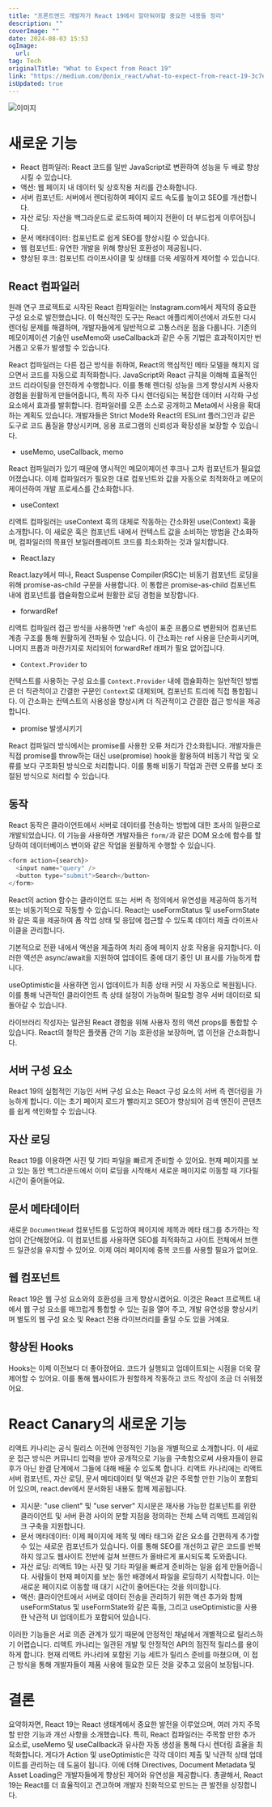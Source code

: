 ```yaml
---
title: "프론트엔드 개발자가 React 19에서 알아둬야할 중요한 내용들 정리"
description: ""
coverImage: ""
date: 2024-08-03 15:53
ogImage: 
  url: 
tag: Tech
originalTitle: "What to Expect from React 19"
link: "https://medium.com/@onix_react/what-to-expect-from-react-19-3c7ed152f0e8"
isUpdated: true
---
```






![이미지](/assets/img/What-to-Expect-from-React-19_0.png)

# 새로운 기능

- React 컴파일러: React 코드를 일반 JavaScript로 변환하여 성능을 두 배로 향상시킬 수 있습니다.
- 액션: 웹 페이지 내 데이터 및 상호작용 처리를 간소화합니다.
- 서버 컴포넌트: 서버에서 렌더링하여 페이지 로드 속도를 높이고 SEO를 개선합니다.
- 자산 로딩: 자산을 백그라운드로 로드하여 페이지 전환이 더 부드럽게 이루어집니다.
- 문서 메타데이터: 컴포넌트로 쉽게 SEO를 향상시킬 수 있습니다.
- 웹 컴포넌트: 유연한 개발을 위해 향상된 호환성이 제공됩니다.
- 향상된 후크: 컴포넌트 라이프사이클 및 상태를 더욱 세밀하게 제어할 수 있습니다.

## React 컴파일러

<div class="content-ad"></div>

원래 연구 프로젝트로 시작된 React 컴파일러는 Instagram.com에서 제작의 중요한 구성 요소로 발전했습니다. 이 혁신적인 도구는 React 애플리케이션에서 과도한 다시 렌더링 문제를 해결하며, 개발자들에게 일반적으로 고통스러운 점을 다룹니다. 기존의 메모이제이션 기술인 useMemo와 useCallback과 같은 수동 기법은 효과적이지만 번거롭고 오류가 발생할 수 있습니다.

React 컴파일러는 다른 접근 방식을 취하여, React의 핵심적인 메타 모델을 해치지 않으면서 코드를 자동으로 최적화합니다. JavaScript와 React 규칙을 이해해 효율적인 코드 리라이팅을 안전하게 수행합니다. 이를 통해 렌더링 성능을 크게 향상시켜 사용자 경험을 원활하게 만들어줍니다, 특히 자주 다시 렌더링되는 복잡한 데이터 시각화 구성 요소에서 효과를 발휘합니다. 컴파일러를 오픈 소스로 공개하고 Meta에서 사용을 확대하는 계획도 있습니다. 개발자들은 Strict Mode와 React의 ESLint 플러그인과 같은 도구로 코드 품질을 향상시키며, 응용 프로그램의 신뢰성과 확장성을 보장할 수 있습니다.

- useMemo, useCallback, memo

React 컴파일러가 있기 때문에 명시적인 메모이제이션 후크나 고차 컴포넌트가 필요없어졌습니다. 이제 컴파일러가 필요한 대로 컴포넌트와 값을 자동으로 최적화하고 메모이제이션하여 개발 프로세스를 간소화합니다.

<div class="content-ad"></div>

- useContext

리액트 컴파일러는 useContext 훅의 대체로 작동하는 간소화된 use(Context) 훅을 소개합니다. 이 새로운 훅은 컴포넌트 내에서 컨텍스트 값을 소비하는 방법을 간소화하며, 컴파일러의 목표인 보일러플레이트 코드를 최소화하는 것과 일치합니다.

- React.lazy

React.lazy에서 떠나, React Suspense Compiler(RSC)는 비동기 컴포넌트 로딩을 위해 promise-as-child 구문을 사용합니다. 이 통합은 promise-as-child 컴포넌트 내에 컴포넌트를 캡슐화함으로써 원활한 로딩 경험을 보장합니다.

<div class="content-ad"></div>

- forwardRef

리액트 컴파일러 접근 방식을 사용하면 'ref' 속성이 표준 프롭으로 변환되어 컴포넌트 계층 구조를 통해 원활하게 전파될 수 있습니다. 이 간소화는 ref 사용을 단순화시키며, 나머지 프롭과 마찬가지로 처리되어 forwardRef 래퍼가 필요 없어집니다.

- `Context.Provider` to

컨텍스트를 사용하는 구성 요소를 `Context.Provider` 내에 캡슐화하는 일반적인 방법은 더 직관적이고 간결한 구문인 `Context`로 대체되며, 컴포넌트 트리에 직접 통합됩니다. 이 간소화는 컨텍스트의 사용성을 향상시켜 더 직관적이고 간결한 접근 방식을 제공합니다.

<div class="content-ad"></div>

- promise 발생시키기

React 컴파일러 방식에서는 promise를 사용한 오류 처리가 간소화됩니다. 개발자들은 직접 promise를 throw하는 대신 use(promise) hook을 활용하여 비동기 작업 및 오류를 보다 구조화된 방식으로 처리합니다. 이를 통해 비동기 작업과 관련 오류를 보다 조절된 방식으로 처리할 수 있습니다.

## 동작

React 동작은 클라이언트에서 서버로 데이터를 전송하는 방법에 대한 조사의 일환으로 개발되었습니다. 이 기능을 사용하면 개발자들은 `form/`과 같은 DOM 요소에 함수를 할당하여 데이터베이스 변이와 같은 작업을 원활하게 수행할 수 있습니다.

<div class="content-ad"></div>

```js
<form action={search}>
  <input name="query" />
  <button type="submit">Search</button>
</form>
```

React의 action 함수는 클라이언트 또는 서버 측 정의에서 유연성을 제공하여 동기적 또는 비동기적으로 작동할 수 있습니다. React는 useFormStatus 및 useFormState와 같은 훅을 제공하여 폼 작업 상태 및 응답에 접근할 수 있도록 데이터 제출 라이프사이클을 관리합니다.

기본적으로 전환 내에서 액션을 제출하여 처리 중에 페이지 상호 작용을 유지합니다. 이러한 액션은 async/await을 지원하여 업데이트 중에 대기 중인 UI 표시를 가능하게 합니다.

useOptimistic을 사용하면 임시 업데이트가 최종 상태 커밋 시 자동으로 복원됩니다. 이를 통해 낙관적인 클라이언트 측 상태 설정이 가능하며 필요할 경우 서버 데이터로 되돌아갈 수 있습니다.

<div class="content-ad"></div>

라이브러리 작성자는 일관된 React 경험을 위해 사용자 정의 액션 props를 통합할 수 있습니다. React의 철학은 플랫폼 간의 기능 호환성을 보장하며, 앱 이전을 간소화합니다.

## 서버 구성 요소

React 19의 실험적인 기능인 서버 구성 요소는 React 구성 요소의 서버 측 렌더링을 가능하게 합니다. 이는 초기 페이지 로드가 빨라지고 SEO가 향상되어 검색 엔진이 콘텐츠를 쉽게 색인화할 수 있습니다.

## 자산 로딩

<div class="content-ad"></div>

React 19를 이용하면 사진 및 기타 파일을 빠르게 준비할 수 있어요. 현재 페이지를 보고 있는 동안 백그라운드에서 이미 로딩을 시작해서 새로운 페이지로 이동할 때 기다릴 시간이 줄어들어요.

## 문서 메타데이터

새로운 `DocumentHead` 컴포넌트를 도입하여 페이지에 제목과 메타 태그를 추가하는 작업이 간단해졌어요. 이 컴포넌트를 사용하면 SEO를 최적화하고 사이트 전체에서 브랜드 일관성을 유지할 수 있어요. 이제 여러 페이지에 중복 코드를 사용할 필요가 없어요.

## 웹 컴포넌트

<div class="content-ad"></div>

React 19은 웹 구성 요소와의 호환성을 크게 향상시켰어요. 이것은 React 프로젝트 내에서 웹 구성 요소를 매끄럽게 통합할 수 있는 길을 열어 주고, 개발 유연성을 향상시키며 별도의 웹 구성 요소 및 React 전용 라이브러리를 줄일 수도 있을 거예요.

## 향상된 Hooks

Hooks는 이제 이전보다 더 좋아졌어요. 코드가 실행되고 업데이트되는 시점을 더욱 잘 제어할 수 있어요. 이를 통해 웹사이트가 원할하게 작동하고 코드 작성이 조금 더 쉬워졌어요.

# React Canary의 새로운 기능

<div class="content-ad"></div>

리액트 카나리는 공식 릴리스 이전에 안정적인 기능을 개별적으로 소개합니다. 이 새로운 접근 방식은 커뮤니티 입력을 받아 공개적으로 기능을 구축함으로써 사용자들이 완료 후가 아닌 완결 단계에서 그들에 대해 배울 수 있도록 합니다. 리액트 카나리에는 리액트 서버 컴포넌트, 자산 로딩, 문서 메타데이터 및 액션과 같은 주목할 만한 기능이 포함되어 있으며, react.dev에서 문서화된 내용도 함께 제공됩니다.

- 지시문: "use client" 및 "use server" 지시문은 재사용 가능한 컴포넌트를 위한 클라이언트 및 서버 환경 사이의 분할 지점을 정의하는 전체 스택 리액트 프레임워크 구축을 지원합니다.
- 문서 메타데이터: 이제 페이지에 제목 및 메타 태그와 같은 요소를 간편하게 추가할 수 있는 새로운 컴포넌트가 있습니다. 이를 통해 SEO를 개선하고 같은 코드를 반복하지 않고도 웹사이트 전반에 걸쳐 브랜드가 올바르게 표시되도록 도와줍니다.
- 자산 로딩: 리액트 19는 사진 및 기타 파일을 빠르게 준비하는 일을 쉽게 만들어줍니다. 사람들이 현재 페이지를 보는 동안 배경에서 파일을 로딩하기 시작합니다. 이는 새로운 페이지로 이동할 때 대기 시간이 줄어든다는 것을 의미합니다.
- 액션: 클라이언트에서 서버로 데이터 전송을 관리하기 위한 액션 추가와 함께 useFormStatus 및 useFormState와 같은 훅들, 그리고 useOptimistic을 사용한 낙관적 UI 업데이트가 포함되어 있습니다.

이러한 기능들은 서로 의존 관계가 있기 때문에 안정적인 채널에서 개별적으로 릴리스하기 어렵습니다. 리액트 카나리는 일관된 개발 및 안정적인 API의 점진적 릴리스를 용이하게 합니다. 현재 리액트 카나리에 포함된 기능 세트가 릴리스 준비를 마쳤으며, 이 접근 방식을 통해 개발자들이 제품 사용에 필요한 모든 것을 갖추고 있음이 보장됩니다.

# 결론

<div class="content-ad"></div>

요약하자면, React 19는 React 생태계에서 중요한 발전을 이루었으며, 여러 가지 주목할 만한 기능과 개선 사항을 소개했습니다. 특히, React 컴파일러는 주목할 만한 추가 요소로, useMemo 및 useCallback과 유사한 자동 생성을 통해 다시 렌더링 효율을 최적화합니다. 게다가 Action 및 useOptimistic은 각각 데이터 제출 및 낙관적 상태 업데이트를 관리하는 데 도움이 됩니다. 이에 더해 Directives, Document Metadata 및 Asset Loading은 개발자들에게 향상된 제어와 유연성을 제공합니다. 총괄해서, React 19는 React를 더 효율적이고 견고하며 개발자 친화적으로 만드는 큰 발전을 상징합니다.
